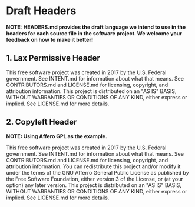 # Draft Headers 
**NOTE: HEADERS.md provides the draft language we intend to use in the headers for each source file in the software project. We welcome your feedback on how to make it better!**

## 1. Lax Permissive Header

This free software project was created in 2017 by the U.S. Federal government. See INTENT.md for information about what that means. See CONTRIBUTORS.md and LICENSE.md for licensing, copyright, and attribution information. This project is distributed on an "AS IS" BASIS, WITHOUT WARRANTIES OR CONDITIONS OF ANY KIND, either express or implied. See LICENSE.md for more details.

## 2. Copyleft Header

**NOTE: Using Affero GPL as the example.**

This free software project was created in 2017 by the U.S. Federal government. See INTENT.md for information about what that means. See CONTRIBUTORS.md and LICENSE.md for licensing, copyright, and attribution information. You can redistribute this project and/or modify it under the terms of the GNU Afferro General Public License as published by the Free Software Foundation, either version 3 of the License, or (at your option) any later version. This project is distributed on an "AS IS" BASIS, WITHOUT WARRANTIES OR CONDITIONS OF ANY KIND, either express or implied. See LICENSE.md for more details.
